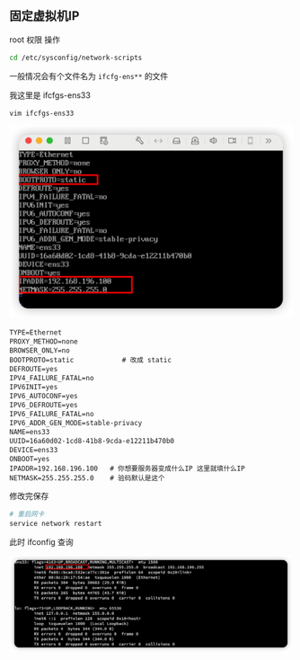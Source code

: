 ## 固定虚拟机IP

root 权限 操作

```sh
cd /etc/sysconfig/network-scripts
```

一般情况会有个文件名为 `ifcfg-ens**`  的文件

我这里是 ifcfgs-ens33

```
vim ifcfgs-ens33
```

![image-20230117161151607](images/固定虚拟机IP/image-20230117161151607.png)

```
TYPE=Ethernet
PROXY_METHOD=none
BROWSER_ONLY=no
BOOTPROTO=static			# 改成 static
DEFROUTE=yes
IPV4_FAILURE_FATAL=no
IPV6INIT=yes
IPV6_AUTOCONF=yes
IPV6_DEFROUTE=yes
IPV6_FAILURE_FATAL=no
IPV6_ADDR_GEN_MODE=stable-privacy
NAME=ens33
UUID=16a60d02-1cd8-41b8-9cda-e12211b470b0
DEVICE=ens33
ONBOOT=yes
IPADDR=192.168.196.100   # 你想要服务器变成什么IP 这里就填什么IP
NETMASK=255.255.255.0    # 验码默认是这个
```

修改完保存

```sh
# 重启网卡
service network restart
```



此时 ifconfig 查询

![image-20230117161436161](images/固定虚拟机IP/image-20230117161436161.png)